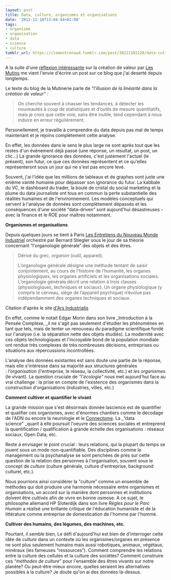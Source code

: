 ```yaml
---
layout: post
title: Data, culture, organismes et organisations
date: '2012-12-18T13:04:44+01:00'
tags:
- organisme
- organisation
- data
- science
- culture
tumblr_url: https://clementrenaud.tumblr.com/post/38221102228/data-culture-organismes-et-organisations
---
```

A la suite d'une [réflexion intéressante](http://www.mutinerie.org/de-zero-a-un/)&nbsp;sur la création de valeur par [Les Mutins](http://www.mutinerie.org)&nbsp;me vient l'envie d'écrire un post sur ce blog que j'ai deserté depuis longtemps.

Le texte du blog de la Mutinerie parle de _“l’illusion de la linéarité dans la création de valeur” :&nbsp;_

> On cherche souvent à chasser les tendances, à détecter les nouveautés à coup de statistiques et d’outils de mesure quantitatifs, mais je crois que cette voie, sans être inutile, tend cependant à nous induire en erreur régulièrement.

Personellement, je travaille à comprendre du data depuis pas mal de temps maintenant et je rejoins complètement cette analyse.

En effet, les données dans le sens le plus large ne sont après tout que les restes d'un évènement déjà passé (une réponse, un résultat, un post, un clic…) La grande ignorance des données, c'est justement l'actuel (le présent), son futur, ce que ces données représentent et ce qu'elles représenteront sous un jour qui ne s'est pas encore levé.

Souvent, j'ai l'idée que les millions de tableaux et de graphes sont juste une enième&nbsp;vanité&nbsp;humaine pour dépasser son ignorance du futur. La kabbale du VC, le dashboard du trader, la boule de cristal du social marketing et la plume du data journaliste ont tous en commun la perte substantielle des réalités humaines et de l'environnement. Les modèles conceptuels qui servent à l'analyse de données sont complètement dépassés et les conséquences d'une société “data-driven” sont aujourd'hui désastreuses - avec la finance et le ROE pour maîtres notamment.

**Organismes et organisations**

Depuis quelques jours se tient à Paris [Les Entretiens du Nouveau Monde Industriel](http://enmi12.org/)&nbsp;orchestré par Bernard Stiegler sous le jour de sa thèorie concernant “l'organologie générale” des objets et des êtres.

> Dérivé du grec,&nbsp;_organon_&nbsp;(outil, appareil).
> 
> L’organologie générale désigne une méthode tentant de saisir conjointement, au cours de l’histoire de l’humanité, les organes physiologiques, les organes artificiels et les organisations sociales. L’organologie générale décrit une relation à trois classes (physiologiques, techniques et sociaux). Un organe physiologique (y compris le cerveau, siège de l’appareil psychique) n’évolue pas indépendamment des organes techniques et sociaux.

Citation d'après le site [d'Ars Industrialis](http://www.arsindustrialis.org/glossary/term/123)

En effet, comme le notait Edgar Morin dans son livre _Introduction à la Pensée Complexe,&nbsp;_il ne s'agit pas seulement d'étudier les phénomènes en tant que tels, mais de tenter un renouveau du paradigme scientifique fondé sur l'analyse (i.e. la séparation nette des objets étudiés). La modernité avec ces objets technologiques et l'incroyable bond de la population mondiale ont rendue très complexes de très nombreuses décisions, entreprises ou situations aux répercussions incontrollées.

L'analyse des données existantes est sans doute une partie de la réponse, mais elle s'intéresse dans sa majorité aux structures générales :&nbsp;_l'organisation_ (l'entreprise, le réseau, la collectivité, etc.) et _les organismes_ (le vivant). La question cruciale&nbsp;de&nbsp;_“l'écologie”_ nous met aujourd'hui face au vrai challenge : la prise en compte de l'existence des organismes dans la construction d'organisations (industries, villes, etc.)

**Comment cultiver et quantifier le vivant**

La grande mission que s'est désormais donnée&nbsp;lascience&nbsp;est de quantifier et qualifier ces organismes, avec d'énormes chantiers comme le décodage de l'ADN ou encore la neurologie et le&nbsp;[Connectome](http://en.wikipedia.org/wiki/Connectome). La _“data science"&nbsp;_quant à elle poursuit l'oeuvre des sciences sociales et entreprend la quantification / qualification à grande échelle&nbsp;des organisations : réseaux sociaux,&nbsp;Open Data, etc.

Reste à envisager le point crucial : leurs relations, qui la plupart du temps se jouent sous un mode non-quantifiable. Des disciplines comme le management ou la psychanalyse se sont penchées de près sur cette question de la relation des personnes à l'organisation, souvent sous le concept de _culture_ (culture générale, culture d'entreprise, background culturel, etc.)_.&nbsp;_

Nous pourrions ainsi considérer la "culture” comme un ensemble de méthodes qui doit produire une harmonie nécessaire entre organismes et organisations, un accord sur&nbsp;la manière dont personnes et institutions doivent être _cultivés_ afin de vivre en bonne osmose. A ce sujet, le philosophe allemand HP Sloterdijk dans son livre _Règles pour le Parc Humain_ a réalisé une brillante critique de l'éducation humaniste et de la littérature comme entreprise de domestication de l'homme par l'homme.&nbsp;

**Cultiver des humains, des légumes, des machines, etc.**

Pourtant, il semble bien, Le défi d'aujourd'hui est bien de d'interroger cette idée de _culture_ dans un contexte où les organismes/organes en présence ne sont plus seulement humains mais aussi robotiques, animaux, végétaux, minéraux (les fameuses “ressources”). Comment comprendre les relations entre la culture des cellules et la culture des sociétés?&nbsp;Comment construire ces _“méthodes de_ _culture_” pour l'ensemble des êtres vivants sur notre planète? Ou peut-être mieux encore, quelles seraient les alternatives possibles à la culture?&nbsp;Je doute qu'on ai des données là-dessus.

